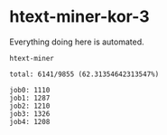 # htext-miner-kor-3

Everything doing here is automated.

```
htext-miner

total: 6141/9855 (62.31354642313547%)

job0: 1110
job1: 1287
job2: 1210
job3: 1326
job4: 1208
```